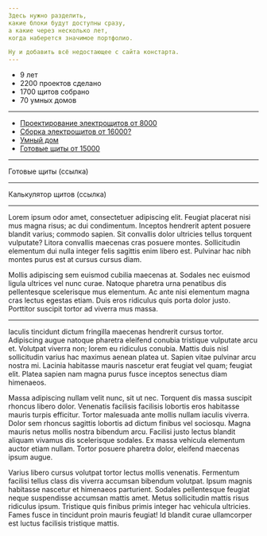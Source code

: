 ```yaml
---
Здесь нужно разделить,
какие блоки будут доступны сразу,
а какие через несколько лет,
когда наберется значимое портфолио.

Ну и добавить всё недостающее с сайта констарта.
---
```


- 9 лет
- 2200 проектов сделано
- 1700 щитов собрано
- 70 умных домов

---

- [Проектирование электрощитов от 8000](/about)
- [Сборка электрощитов от 16000?](/about)
- [Умный дом](/about)
- [Готовые щиты от 15000](/about)

---

Готовые щиты (ссылка)

---

Калькулятор щитов (ссылка)

---

Lorem ipsum odor amet, consectetuer adipiscing elit. Feugiat placerat nisi mus magna risus; ac dui condimentum. Inceptos hendrerit aptent posuere blandit varius; commodo sapien. Sit convallis dolor ultricies tellus torquent vulputate? Litora convallis maecenas cras posuere montes. Sollicitudin elementum dui nulla integer felis sagittis enim libero est. Pulvinar hac nibh montes purus est at cursus cursus diam.

Mollis adipiscing sem euismod cubilia maecenas at. Sodales nec euismod ligula ultrices vel nunc curae. Natoque pharetra urna penatibus dis pellentesque scelerisque mus elementum. Ac ante nisi elementum magna cras lectus egestas etiam. Duis eros ridiculus quis porta dolor justo. Porttitor suscipit tortor ad viverra mus massa.

---

Iaculis tincidunt dictum fringilla maecenas hendrerit cursus tortor. Adipiscing augue natoque pharetra eleifend conubia tristique vulputate arcu et. Volutpat viverra non; lorem eu ridiculus conubia. Mattis duis nisl sollicitudin varius hac maximus aenean platea ut. Sapien vitae pulvinar arcu nostra mi. Lacinia habitasse mauris nascetur erat feugiat vel quam; feugiat elit. Platea sapien nam magna purus fusce inceptos senectus diam himenaeos.

Massa adipiscing nullam velit nunc, sit ut nec. Torquent dis massa suscipit rhoncus libero dolor. Venenatis facilisis facilisis lobortis eros habitasse mauris turpis efficitur. Tortor malesuada ante mollis nullam iaculis viverra. Dolor sem rhoncus sagittis lobortis ad dictum finibus vel sociosqu. Magna mauris netus mollis nostra bibendum arcu. Facilisi justo lectus blandit aliquam vivamus dis scelerisque sodales. Ex massa vehicula elementum auctor etiam nullam. Tortor posuere pharetra dolor, eleifend maecenas ipsum augue.

Varius libero cursus volutpat tortor lectus mollis venenatis. Fermentum facilisi tellus class dis viverra accumsan bibendum volutpat. Ipsum magnis habitasse nascetur et himenaeos parturient. Sodales pellentesque feugiat neque suspendisse accumsan mattis amet. Metus sollicitudin mattis risus ridiculus ipsum. Tristique quis finibus primis integer hac vehicula ultricies. Fames fusce in tincidunt proin mauris feugiat! Id blandit curae ullamcorper est luctus facilisis tristique mattis.
